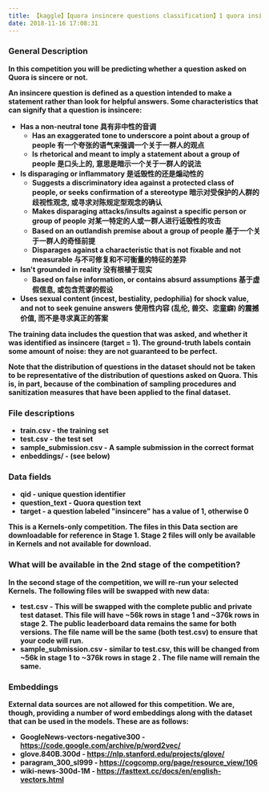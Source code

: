 ```yaml
---
title: 【kaggle】【quora insincere questions classification】1 quora insincere questions classification
date: 2018-11-16 17:08:31
---
```


### <b>General Description
In this competition you will be predicting whether a question asked on Quora is sincere or not.  

An insincere question is defined as a question intended to make a statement rather than look for helpful answers. Some characteristics that can signify that a question is insincere:  

* Has a non-neutral tone 具有非中性的音调   
  * Has an exaggerated tone to underscore a point about a group of people 有一个夸张的语气来强调一个关于一群人的观点
  * Is rhetorical and meant to imply a statement about a group of people 是口头上的, 意思是暗示一个关于一群人的说法
* Is disparaging or inflammatory 是诋毁性的还是煽动性的
  * Suggests a discriminatory idea against a protected class of people, or seeks confirmation of a stereotype 暗示对受保护的人群的歧视性观念, 或寻求对陈规定型观念的确认
  * Makes disparaging attacks/insults against a specific person or group of people 对某一特定的人或一群人进行诋毁性的攻击
  * Based on an outlandish premise about a group of people 基于一个关于一群人的奇怪前提
  * Disparages against a characteristic that is not fixable and not measurable 与不可修复和不可衡量的特征的差异
* Isn't grounded in reality 没有根植于现实
  * Based on false information, or contains absurd assumptions 基于虚假信息, 或包含荒谬的假设
* Uses sexual content (incest, bestiality, pedophilia) for shock value, and not to seek genuine answers 使用性内容 (乱伦, 兽交、恋童癖) 的震撼价值, 而不是寻求真正的答案  

The training data includes the question that was asked, and whether it was identified as insincere (target = 1). The ground-truth labels contain some amount of noise: they are not guaranteed to be perfect.  

Note that the distribution of questions in the dataset should not be taken to be representative of the distribution of questions asked on Quora. This is, in part, because of the combination of sampling procedures and sanitization measures that have been applied to the final dataset.  

### File descriptions  
* train.csv - the training set  
* test.csv - the test set  
* sample_submission.csv - A sample submission in the correct format  
* enbeddings/ - (see below)  

### Data fields
* qid - unique question identifier
* question_text - Quora question text
* target - a question labeled "insincere" has a value of 1, otherwise 0  

This is a Kernels-only competition. The files in this Data section are downloadable for reference in Stage 1. Stage 2 files will only be available in Kernels and not available for download.  

### What will be available in the 2nd stage of the competition?  

In the second stage of the competition, we will re-run your selected Kernels. The following files will be swapped with new data:  
* test.csv - This will be swapped with the complete public and private test dataset. This file will have ~56k rows in stage 1 and ~376k rows in stage 2. The public leaderboard data remains the same for both versions. The file name will be the same (both test.csv) to ensure that your code will run.
* sample_submission.csv - similar to test.csv, this will be changed from ~56k in stage 1 to ~376k rows in stage 2 . The file name will remain the same.  

### Embeddings  
External data sources are not allowed for this competition. We are, though, providing a number of word embeddings along with the dataset that can be used in the models. These are as follows:  
* GoogleNews-vectors-negative300 - https://code.google.com/archive/p/word2vec/
* glove.840B.300d - https://nlp.stanford.edu/projects/glove/
* paragram_300_sl999 - https://cogcomp.org/page/resource_view/106
* wiki-news-300d-1M - https://fasttext.cc/docs/en/english-vectors.html

